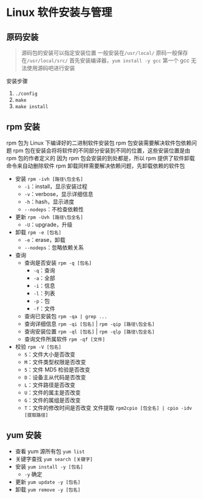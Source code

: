 # Linux 软件安装与管理

## 原码安装

> 源码包的安装可以指定安装位置
> 一般安装在`/usr/local/`
> 原码一般保存在`/usr/local/src/`
> 首先安装编译器，`yum install -y gcc`
> 第一个 gcc 无法使用源码吧进行安装

安装步骤

1. `./config`
2. `make`
3. `make install`

## rpm 安装

rpm 包为 Linux 下编译好的二进制软件安装包
rpm 包安装需要解决软件包依赖问题
rpm 包在安装会将将软件的不同部分安装到不同的位置，这些安装位置是由 rpm 包的作者定义的
因为 rpm 包会安装的到处都是，所以 rpm 提供了软件卸载命令来自动删除软件
rpm 卸载同样需要解决依赖问题，先卸载依赖的软件包

- 安装 `rpm -ivh [路径\包全名]`
  - `-i`：install，显示安装过程
  - `-v`：verbose，显示详细信息
  - `-h`：hash，显示进度
  - `--nodeps`：不检查依赖性
- 更新 `rpm -Uvh [路径\包全名]`
  - `-U`：upgrade，升级
- 卸载 `rpm -e [包名]`
  - `-e`：erase，卸载
  - `--nodeps`：忽略依赖关系
- 查询
  - 查询是否安装 `rpm -q [包名]`
    - `-q`：查询
    - `-a`：全部
    - `-i`：信息
    - `-l`：列表
    - `-p`：包
    - `-f`：文件
  - 查询已安装包 `rpm -qa | grep ...`
  - 查询详细信息 `rpm -qi [包名]` | `rpm -qip [路径\包全名]`
  - 查询安装位置 `rpm -ql [包名]` | `rpm -qlp [路径\包全名]`
  - 查询文件所属软件 `rpm -qf [文件]`
- 校验 `rpm -V [包名]`
  - `S`：文件大小是否改变
  - `M`：文件类型权限是否改变
  - `5`：文件 MD5 检验是否改变
  - `D`：设备主从代码是否改变
  - `L`：文件路径是否改变
  - `U`：文件的属主是否改变
  - `G`：文件的属组是否改变
  - `T`：文件的修改时间是否改变
    文件提取 `rpm2cpio [包全名] | cpio -idv [提取路径]`

## yum 安装

- 查看 yum 源所有包 `yum list`
- 关键字查找 `yum search [关键字]`
- 安装 `yum install -y [包名]`
  - `-y` 确定
- 更新 `yum update -y [包名]`
- 卸载 `yum remove -y [包名]`
